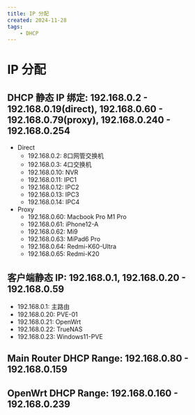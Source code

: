 ```yaml
---
title: IP 分配
created: 2024-11-28
tags:
    - DHCP
---
```


# IP 分配

## DHCP 静态 IP  绑定: 192.168.0.2 - 192.168.0.19(direct), 192.168.0.60 - 192.168.0.79(proxy), 192.168.0.240 - 192.168.0.254

- Direct
    - 192.168.0.2: 8口网管交换机
    - 192.168.0.3: 4口交换机
    - 192.168.0.10: NVR
    - 192.168.0.11: IPC1
    - 192.168.0.12: IPC2
    - 192.168.0.13: IPC3
    - 192.168.0.14: IPC4
- Proxy
    - 192.168.0.60: Macbook Pro M1 Pro
    - 192.168.0.61: iPhone12-A
    - 192.168.0.62: Mi9
    - 192.168.0.63: MiPad6 Pro
    - 192.168.0.64: Redmi-K60-Ultra
    - 192.168.0.65: Redmi-K20

## 客户端静态 IP: 192.168.0.1, 192.168.0.20 - 192.168.0.59

- 192.168.0.1: 主路由
- 192.168.0.20: PVE-01
- 192.168.0.21: OpenWrt
- 192.168.0.22: TrueNAS
- 192.168.0.23: Windows11-PVE

## Main Router DHCP Range: 192.168.0.80 - 192.168.0.159

## OpenWrt DHCP Range: 192.168.0.160 - 192.168.0.239
